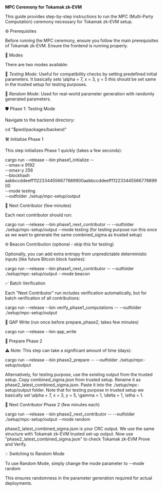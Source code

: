 **MPC Ceremony for Tokamak zk-EVM**

This guide provides step-by-step instructions to run the MPC (Multi-Party Computation) ceremony necessary for Tokamak zk-EVM setup.

⚙️ Prerequisites

Before running the MPC ceremony, ensure you follow the main prerequisites of Tokamak zk-EVM. Ensure the frontend is running properly.

📌 Modes

There are two modes available:

🧪 *Testing Mode*: Useful for compatibility checks by setting predefined initial parameters. It basically sets \alpha = 7, x = 3, y = 5 this should be set same in the trusted setup for testing purposes. 

🎲 *Random Mode*: Used for real-world parameter generation with randomly generated parameters.

🛡️ Phase 1: Testing Mode

Navigate to the backend directory:

cd "$pwd/packages/backend"

🛠️ Initialize Phase 1

This step initializes Phase 1 quickly (takes a few seconds):

cargo run --release --bin phase1_initialize -- \
  --smax-x 9192 \
  --smax-y 256 \
  --blockhash aabbccddeeff11223344556677889900aabbccddeeff11223344556677889900 \
  --mode testing \
  --outfolder ./setup/mpc-setup/output

🔄 Next Contributor (few minutes)

Each next contributor should run:

cargo run --release --bin phase1_next_contributor -- --outfolder ./setup/mpc-setup/output --mode testing
(for testing purpose run this once as we want to generate the same combined_sigma as trusted setup)

🌐 Beacon Contribution (optional - skip this for testing)

Optionally, you can add extra entropy from unpredictable deterministic inputs (like future Bitcoin block hashes):

cargo run --release --bin phase1_next_contributor -- --outfolder ./setup/mpc-setup/output --mode beacon

✅ Batch Verification

Each "Next Contributor" run includes verification automatically, but for batch verification of all contributions:

cargo run --release --bin verify_phase1_computations -- --outfolder ./setup/mpc-setup/output

📝 QAP Write (run once before prepare_phase2, takes few minutes)

cargo run --release --bin qap_write

🚧 Prepare Phase 2

⚠️ Note: This step can take a significant amount of time (days):

cargo run --release --bin phase2_prepare -- --outfolder ./setup/mpc-setup/output

Alternatively, for testing purpose, use the existing output from the trusted setup. Copy combined_sigma.json from trusted setup.
Rename it as phase2_latest_combined_sigma.json. Paste it into the ./setup/mpc-setup/output folder. 
Note that for testing purpose in trusted setup we basically set \alpha = 7, x = 3, y = 5, \gamma = 1, \delta = 1, \etha = 1.

🔄 Next Contributor Phase 2 (few minutes each)

cargo run --release --bin phase2_next_contributor -- --outfolder ./setup/mpc-setup/output --mode random

phase2_latest_combined_sigma.json is your CRC output. We use the same structure with Tokamak zk-EVM trusted set-up output.
Now use "phase2_latest_combined_sigma.json" to check Tokamak zk-EVM Prove and Verify.

💡 Switching to Random Mode

To use Random Mode, simply change the mode parameter to --mode random

This ensures randomness in the parameter generation required for actual deployments.